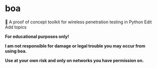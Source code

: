 # boa
:snake: A proof of concept toolkit for wireless penetration testing in Python Edit
Add topics

**For educational purposes only!**

**I am not responsible for damage or legal trouble you may occur from using boa.**

**Use at your own risk and only on networks you have permission on.**
